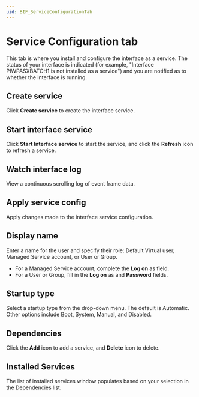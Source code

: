```yaml
---
uid: BIF_ServiceConfigurationTab
---
```


# Service Configuration tab

This tab is where you install and configure the interface as a service. The status of your interface is indicated (for example, "Interface PIWPASXBATCH1 is not installed as a service") and you are notified as to whether the interface is running.

## Create service
    
Click **Create service** to create the interface service. 

## Start interface service
    
Click **Start Interface service** to start the service, and click the **Refresh** icon to refresh a service. 

## Watch interface log
    
View a continuous scrolling log of event frame data. 

## Apply service config
    
Apply changes made to the interface service configuration. 

## Display name
    
Enter a name for the user and specify their role: Default Virtual user, Managed Service account, or User or Group.

* For a Managed Service account, complete the **Log on** as field.
* For a User or Group, fill in the **Log on** as and **Password** fields.

## Startup type

Select a startup type from the drop-down menu. The default is Automatic. Other options include Boot, System, Manual, and Disabled. 

## Dependencies
    
Click the **Add** icon to add a service, and **Delete** icon to delete. 

## Installed Services
    
The list of installed services window populates based on your selection in the Dependencies list. 
